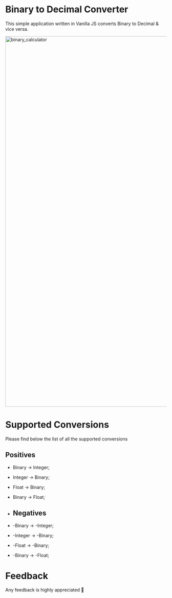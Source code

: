 # Binary to Decimal Converter
This simple application written in Vanilla JS converts Binary to Decimal & vice versa.

<img width="1159" alt="binary_calculator" src="https://github.com/yannickBona/binary-calculator/assets/105713790/179f865d-9478-4b48-9efa-3327b65e6bc1">

# Supported Conversions
Please find below the list of all the supported conversions

## Positives
- Binary → Integer;
- Integer → Binary;
- Float → Binary;
- Binary → Float;

- ## Negatives
- -Binary → -Integer;
- -Integer → -Binary;
- -Float → -Binary;
- -Binary → -Float;


 # Feedback
 Any feedback is highly appreciated 🙂


